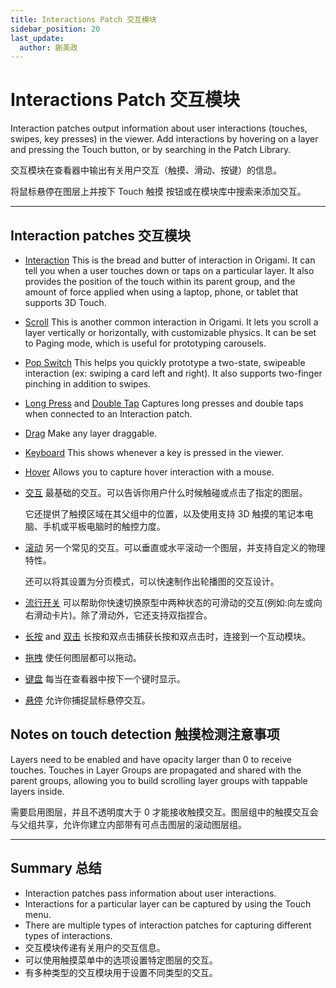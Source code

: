 ```yaml
---
title: Interactions Patch 交互模块
sidebar_position: 20
last_update:
  author: 蒯美政
---
```


# Interactions Patch 交互模块

Interaction patches output information about user interactions (touches, swipes, key presses) in the viewer. Add interactions by hovering on a layer and pressing the Touch button, or by searching in the Patch Library.

交互模块在查看器中输出有关用户交互（触摸、滑动、按键）的信息。

将鼠标悬停在图层上并按下 Touch 触摸 按钮或在模块库中搜索来添加交互。

---

## Interaction patches 交互模块

- [Interaction](./../Interaction/Interaction.md) This is the bread and butter of interaction in Origami. It can tell you when a user touches down or taps on a particular layer. It also provides the position of the touch within its parent group, and the amount of force applied when using a laptop, phone, or tablet that supports 3D Touch.

- [Scroll](./../Interaction/Scroll.md) This is another common interaction in Origami. It lets you scroll a layer vertically or horizontally, with customizable physics. It can be set to Paging mode, which is useful for prototyping carousels.

- [Pop Switch](./../Interaction/Pop%20Switch.md) This helps you quickly prototype a two-state, swipeable interaction (ex: swiping a card left and right). It also supports two-finger pinching in addition to swipes.

- [Long Press](./../Interaction/Long%20Press.md) and [Double Tap](./../Interaction/Double%20Tap.md) Captures long presses and double taps when connected to an Interaction patch.

- [Drag](./../Interaction/Drag.md) Make any layer draggable.

- [Keyboard](./../Interaction/Keyboard.md) This shows whenever a key is pressed in the viewer.

- [Hover](./../Interaction/Hover.md) Allows you to capture hover interaction with a mouse.

- [交互](./../Interaction/Interaction.md) 最基础的交互。可以告诉你用户什么时候触碰或点击了指定的图层。

  它还提供了触摸区域在其父组中的位置，以及使用支持 3D 触摸的笔记本电脑、手机或平板电脑时的触控力度。

- [滚动](./../Interaction/Scroll.md) 另一个常见的交互。可以垂直或水平滚动一个图层，并支持自定义的物理特性。

  还可以将其设置为分页模式，可以快速制作出轮播图的交互设计。

- [流行开关](./../Interaction/Pop%20Switch.md) 可以帮助你快速切换原型中两种状态的可滑动的交互(例如:向左或向右滑动卡片)。除了滑动外，它还支持双指捏合。

- [长按](./../Interaction/Long%20Press.md) and [双击](./../Interaction/Double%20Tap.md) 长按和双点击捕获长按和双点击时，连接到一个互动模块。

- [拖拽](./../Interaction/Double%20Tap.md) 使任何图层都可以拖动。

- [键盘](./../Interaction/Keyboard.md) 每当在查看器中按下一个键时显示。

- [悬停](./../Interaction/Hover.md) 允许你捕捉鼠标悬停交互。

## Notes on touch detection 触摸检测注意事项

Layers need to be enabled and have opacity larger than 0 to receive touches. Touches in Layer Groups are propagated and shared with the parent groups, allowing you to build scrolling layer groups with tappable layers inside.

需要启用图层，并且不透明度大于 0 才能接收触摸交互。图层组中的触摸交互会与父组共享，允许你建立内部带有可点击图层的滚动图层组。

---

## Summary 总结

- Interaction patches pass information about user interactions.
- Interactions for a particular layer can be captured by using the Touch menu.
- There are multiple types of interaction patches for capturing different types of interactions.
- 交互模块传递有关用户的交互信息。
- 可以使用触摸菜单中的选项设置特定图层的交互。
- 有多种类型的交互模块用于设置不同类型的交互。
